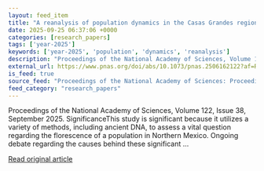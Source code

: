 ```yaml
---
layout: feed_item
title: "A reanalysis of population dynamics in the Casas Grandes region of Northern Mexico using mitochondrial DNA"
date: 2025-09-25 06:37:06 +0000
categories: [research_papers]
tags: ['year-2025']
keywords: ['year-2025', 'population', 'dynamics', 'reanalysis']
description: "Proceedings of the National Academy of Sciences, Volume 122, Issue 38, September 2025"
external_url: https://www.pnas.org/doi/abs/10.1073/pnas.2506162122?af=R
is_feed: true
source_feed: "Proceedings of the National Academy of Sciences: Proceedings of the National Academy of Sciences: Table of Contents"
feed_category: "research_papers"
---
```


Proceedings of the National Academy of Sciences, Volume 122, Issue 38, September 2025. SignificanceThis study is significant because it utilizes a variety of methods, including ancient DNA, to assess a vital question regarding the florescence of a population in Northern Mexico. Ongoing debate regarding the causes behind these significant ...

[Read original article](https://www.pnas.org/doi/abs/10.1073/pnas.2506162122?af=R)
